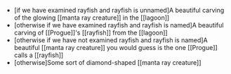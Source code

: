 - [if we have examined rayfish and rayfish is unnamed]A beautiful carving of the glowing [[manta ray creature]] in the [[lagoon]]
- [otherwise if we have examined rayfish and rayfish is named]A beautiful carving of [[Progue]]'s [[rayfish]] from the [[lagoon]]
- [otherwise if we have not examined rayfish and rayfish is named]A beautiful [[manta ray creature]] you would guess is the one [[Progue]] calls a [[rayfish]]
- [otherwise]Some sort of diamond-shaped [[manta ray creature]]